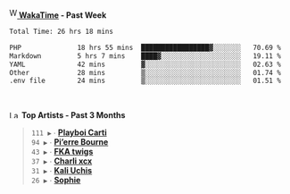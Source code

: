 <img src="https://github.com/dxnter/dxnter/assets/17434202/67b21fa4-d36d-46f9-9dec-f23d976b00ef" alt="WakaTime Logo" width="14" height="18"/><a href="https://wakatime.com/@dxnter" target="_blank"><strong> WakaTime</strong></a><strong> - Past Week</strong>

<!--START_SECTION:waka-->

```txt
Total Time: 26 hrs 18 mins

PHP              18 hrs 55 mins  █████████████████▓░░░░░░░   70.69 %
Markdown         5 hrs 7 mins    ████▓░░░░░░░░░░░░░░░░░░░░   19.11 %
YAML             42 mins         ▓░░░░░░░░░░░░░░░░░░░░░░░░   02.63 %
Other            28 mins         ▒░░░░░░░░░░░░░░░░░░░░░░░░   01.74 %
.env file        24 mins         ▒░░░░░░░░░░░░░░░░░░░░░░░░   01.51 %
```

<!--END_SECTION:waka-->

<br/>

<!--START_LASTFM_ARTISTS:{"period": "3month", "rows": 6}-->
<a href="https://last.fm" target="_blank"><img src="https://user-images.githubusercontent.com/17434202/215290617-e793598d-d7c9-428f-9975-156db1ba89cc.svg" alt="Last.fm Logo" width="18" height="13"/></a> **Top Artists - Past 3 Months**

> `111 ▶️` ∙ **[Playboi Carti](https://www.last.fm/music/Playboi+Carti)**<br/>
> `94 ▶️` ∙ **[Pi’erre Bourne](https://www.last.fm/music/Pi%E2%80%99erre+Bourne)**<br/>
> `43 ▶️` ∙ **[FKA twigs](https://www.last.fm/music/FKA+twigs)**<br/>
> `37 ▶️` ∙ **[Charli xcx](https://www.last.fm/music/Charli+xcx)**<br/>
> `31 ▶️` ∙ **[Kali Uchis](https://www.last.fm/music/Kali+Uchis)**<br/>
> `26 ▶️` ∙ **[Sophie](https://www.last.fm/music/Sophie)**<br/>
<!--END_LASTFM_ARTISTS-->
